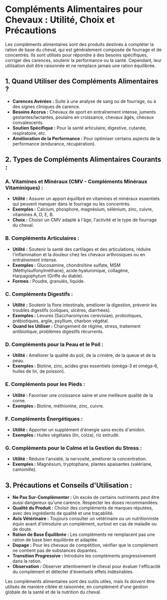 # Compléments Alimentaires pour Chevaux : Utilité, Choix et Précautions

Les compléments alimentaires sont des produits destinés à compléter la ration de base du cheval, qui est généralement composée de fourrage et de concentrés. Ils sont utilisés pour répondre à des besoins spécifiques, corriger des carences, soutenir la performance ou la santé. Cependant, leur utilisation doit être raisonnée et ne remplace jamais une ration équilibrée.

## 1. Quand Utiliser des Compléments Alimentaires ?

*   **Carences Avérées :** Suite à une analyse de sang ou de fourrage, ou à des signes cliniques de carence.
*   **Besoins Accrus :** Chevaux de sport en entraînement intense, juments gestantes/lactantes, poulains en croissance, chevaux âgés, chevaux convalescents.
*   **Soutien Spécifique :** Pour la santé articulaire, digestive, cutanée, respiratoire, etc.
*   **Amélioration de la Performance :** Pour optimiser certains aspects de la performance (endurance, récupération).

## 2. Types de Compléments Alimentaires Courants :

### A. Vitamines et Minéraux (CMV - Compléments Minéraux Vitaminiques) :

*   **Utilité :** Assurer un apport équilibré en vitamines et minéraux essentiels qui peuvent manquer dans le fourrage ou les concentrés.
*   **Exemples :** Calcium, phosphore, magnésium, sélénium, zinc, cuivre, vitamines A, D, E, B.
*   **Choix :** Choisir un CMV adapté à l'âge, l'activité et le type de fourrage du cheval.

### B. Compléments Articulaires :

*   **Utilité :** Soutenir la santé des cartilages et des articulations, réduire l'inflammation et la douleur chez les chevaux arthrosiques ou en entraînement intense.
*   **Exemples :** Glucosamine, chondroïtine sulfate, MSM (Méthylsulfonylméthane), acide hyaluronique, collagène, Harpagophytum (Griffe du diable).
*   **Formes :** Poudre, granulés, liquide.

### C. Compléments Digestifs :

*   **Utilité :** Soutenir la flore intestinale, améliorer la digestion, prévenir les troubles digestifs (coliques, ulcères, diarrhées).
*   **Exemples :** Levures (Saccharomyces cerevisiae), probiotiques, prébiotiques, argile, psyllium, charbon végétal.
*   **Quand les Utiliser :** Changement de régime, stress, traitement antibiotique, problèmes digestifs récurrents.

### D. Compléments pour la Peau et le Poil :

*   **Utilité :** Améliorer la qualité du poil, de la crinière, de la queue et de la peau.
*   **Exemples :** Biotine, zinc, acides gras essentiels (oméga-3 et oméga-6, huiles de lin, de poisson).

### E. Compléments pour les Pieds :

*   **Utilité :** Favoriser une croissance saine et une meilleure qualité de la corne.
*   **Exemples :** Biotine, méthionine, zinc, cuivre.

### F. Compléments Énergétiques :

*   **Utilité :** Apporter un supplément d'énergie sans excès d'amidon.
*   **Exemples :** Huiles végétales (lin, colza), riz extrudé.

### G. Compléments pour le Calme et la Gestion du Stress :

*   **Utilité :** Réduire l'anxiété, la nervosité, améliorer la concentration.
*   **Exemples :** Magnésium, tryptophane, plantes apaisantes (valériane, camomille).

## 3. Précautions et Conseils d'Utilisation :

*   **Ne Pas Sur-Complémenter :** Un excès de certains nutriments peut être aussi dangereux qu'une carence. Respecter les doses recommandées.
*   **Qualité du Produit :** Choisir des compléments de marques réputées, avec des ingrédients de qualité et une traçabilité.
*   **Avis Vétérinaire :** Toujours consulter un vétérinaire ou un nutritionniste équin avant d'introduire un complément, surtout en cas de maladie ou de doute.
*   **Ration de Base Équilibrée :** Les compléments ne remplacent pas une ration de base bien équilibrée et adaptée.
*   **Dopage :** Pour les chevaux de compétition, vérifier que le complément ne contient pas de substances dopantes.
*   **Transition Progressive :** Introduire les compléments progressivement dans la ration.
*   **Observation :** Observer attentivement le cheval pour évaluer l'efficacité du complément et détecter d'éventuels effets indésirables.

Les compléments alimentaires sont des outils utiles, mais ils doivent être utilisés de manière ciblée et raisonnée, en complément d'une gestion globale de la santé et de la nutrition du cheval.
